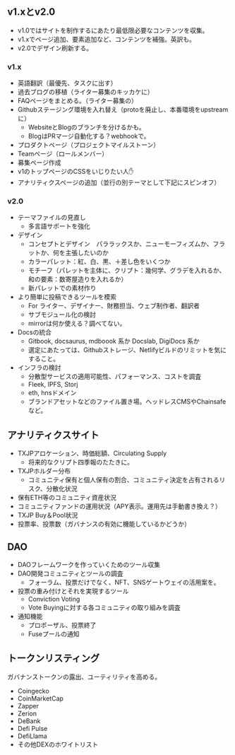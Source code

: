 ## v1.xとv2.0
- v1.0ではサイトを制作するにあたり最低限必要なコンテンツを収集。
- v1.xでページ追加、要素追加など、コンテンツを補強。英訳も。
- v2.0でデザイン刷新する。

### v1.x
- 英語翻訳（最優先、タスクに出す）
- 過去ブログの移植（ライター募集のキッカケに）
- FAQページをまとめる。（ライター募集の）
- Githubステージング環境を入れ替え（protoを廃止し、本番環境をupstreamに）
    - WebsiteとBlogのブランチを分けるかも。
    - BlogはPRマージ自動化する？webhookで。
- プロダクトページ（プロジェクトマイルストーン）
- Teamページ（ロールメンバー）
- 募集ページ作成
- v1のトップページのCSSをいじりたい人✋
- アナリティクスページの追加（並行の別テーマとして下記にスピンオフ）

### v2.0
- テーマファイルの見直し
    - 多言語サポートを強化
- デザイン
    - コンセプトとデザイン　パララックスか、ニューモーフィズムか、フラットか、何を主張したいのか
    - カラーパレット：紅、白、黒、＋差し色をいくつか
    - モチーフ（パレットを主体に、クリプト：幾何学、グラデを入れるか、和の要素：数寄屋造りを入れるか）
    - 新パレットでの素材作り
- より簡単に投稿できるツールを模索
    - For ライター、デザイナー、財務担当、ウェブ制作者、翻訳者
    - サブモジュール化の検討
    - mirrorは何か使える？調べてない。
- Docsの統合
    - Gitbook, docsaurus, mdboook 系か Docslab, DigiDocs 系か
    - 選定にあたっては、Githubストレージ、Netlifyビルドのリミットを気にすること。
- インフラの検討
    - 分散型サービスの適用可能性、パフォーマンス、コストを調査
    - Fleek, IPFS, Storj
    - eth, hnsドメイン
    - ブランドアセットなどのファイル置き場。ヘッドレスCMSやChainsafeなど。

## アナリティクスサイト
- TXJPアロケーション、時価総額、Circulating Supply
    - 将来的なクリプト四季報のたたきに。
- TXJPホルダー分布
    - コミュニティ保有と個人保有の割合、コミュニティ決定を占有されるリスク、分散化状況
- 保有ETH等のコミュニティ資産状況
- コミュニティファンドの運用状況（APY表示。運用先は手動書き換え？）
- TXJP Buy＆Pool状況
- 投票率、投票数（ガバナンスの有効に機能しているかどうか）

## DAO
- DAOフレームワークを作っていくためのツール収集
- DAO開発コミュニティとツールの調査
    - フォーラム、投票だけでなく、NFT、SNSゲートウェイの活用案を。
- 投票の重み付けとそれを実現するツール
    - Conviction Voting
    - Vote Buyingに対する各コミュニティの取り組みを調査
- 通知機能
    - プロポーザル、投票終了
    - Fuseプールの通知

## トークンリスティング
ガバナンストークンの露出、ユーティリティを高める。
- Coingecko
- CoinMarketCap
- Zapper
- Zerion
- DeBank
- Defi Pulse
- DefiLlama
- その他DEXのホワイトリスト

